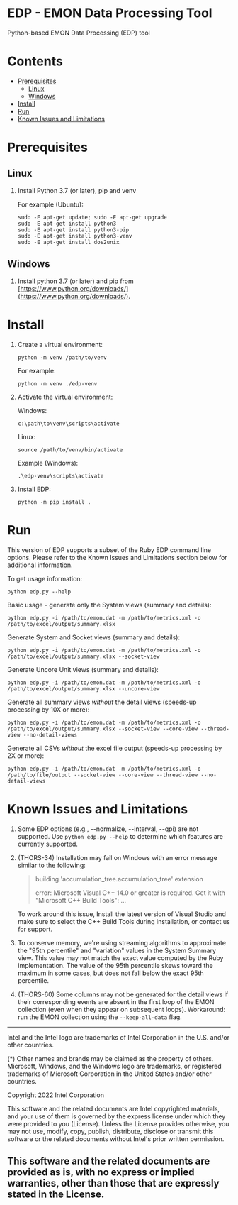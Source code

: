 # EDP - EMON Data Processing Tool
Python-based EMON Data Processing (EDP) tool

# Contents
- [Prerequisites](#prerequisites)
  - [Linux](#linux)
  - [Windows](#windows)
- [Install](#install)
- [Run](#run)
- [Known Issues and Limitations](#known-issues)

# Prerequisites <a name="prerequisites"></a>

## Linux <a name="linux"></a>

1. Install Python 3.7 (or later), pip and venv

    For example (Ubuntu):
    ```
    sudo -E apt-get update; sudo -E apt-get upgrade
    sudo -E apt-get install python3
    sudo -E apt-get install python3-pip
    sudo -E apt-get install python3-venv
    sudo -E apt-get install dos2unix
    ```

## Windows <a name="windows"></a>

1. Install python 3.7 (or later) and pip from [https://www.python.org/downloads/](https://www.python.org/downloads/).

# Install <a name="install"></a>
1. Create a virtual environment:

   ```
   python -m venv /path/to/venv
   ```
   For example:
   ```
   python -m venv ./edp-venv
   ```
   
2. Activate the virtual environment:

   Windows:
   ```
   c:\path\to\venv\scripts\activate
   ```
   
   Linux:
   ```
   source /path/to/venv/bin/activate
   ```
   
   Example (Windows):
   ```
   .\edp-venv\scripts\activate
   ```

3. Install EDP:
   ```
   python -m pip install .
   ```

# Run <a name="run"></a>

This version of EDP supports a subset of the Ruby EDP command line options. Please refer to the Known Issues and
Limitations section below for additional information.

To get usage information:
```
python edp.py --help
```

Basic usage - generate only the System views (summary and details):
```
python edp.py -i /path/to/emon.dat -m /path/to/metrics.xml -o /path/to/excel/output/summary.xlsx
```

Generate System and Socket views (summary and details):
```
python edp.py -i /path/to/emon.dat -m /path/to/metrics.xml -o /path/to/excel/output/summary.xlsx --socket-view
```

Generate Uncore Unit views (summary and details):
```
python edp.py -i /path/to/emon.dat -m /path/to/metrics.xml -o /path/to/excel/output/summary.xlsx --uncore-view
```

Generate all summary views _without_ the detail views (speeds-up processing by 10X or more):
```
python edp.py -i /path/to/emon.dat -m /path/to/metrics.xml -o /path/to/excel/output/summary.xlsx --socket-view --core-view --thread-view --no-detail-views
```

Generate all CSVs _without_ the excel file output (speeds-up processing by 2X or more):
```
python edp.py -i /path/to/emon.dat -m /path/to/metrics.xml -o /path/to/file/output --socket-view --core-view --thread-view --no-detail-views
```

# Known Issues and Limitations <a name="known-issues"></a>

1. Some EDP options (e.g., --normalize, --interval, --qpi) are not supported. 
   Use `python edp.py --help` to determine which features are currently supported.

2. (THORS-34) Installation may fail on Windows with an error message 
   similar to the following:

   > building 'accumulation_tree.accumulation_tree' extension
   >
   > error: Microsoft Visual C++ 14.0 or greater is required. Get it with "Microsoft C++ Build Tools": ...
   
   To work around this issue, Install the latest version of Visual Studio and make sure to select the C++ Build Tools
   during installation, or contact us for support.


3. To conserve memory, we're using streaming algorithms to approximate the "95th percentile" and "variation" values
   in the System Summary view. This value may not match the exact value computed by the Ruby implementation. 
   The value of the 95th percentile skews toward the maximum in some cases, but does not fall below the 
   exact 95th percentile.

4. (THORS-60) Some columns may not be generated for the detail views 
   if their corresponding events are absent in the first loop of the EMON collection (even when they appear on 
   subsequent loops). Workaround: run the EMON collection using the `--keep-all-data` flag.


-------------------------------------------------------------------------------
Intel and the Intel logo are trademarks of Intel Corporation in the U.S. and/or
other countries.

(*) Other names and brands may be claimed as the property of others.
Microsoft, Windows, and the Windows logo are trademarks, or registered 
trademarks of Microsoft Corporation in the United States and/or other countries.

Copyright 2022 Intel Corporation

This software and the related documents are Intel copyrighted materials, and
your use of them is governed by the express license under which they were
provided to you (License). Unless the License provides otherwise, you may not
use, modify, copy, publish, distribute, disclose or transmit this software or
the related documents without Intel's prior written permission.

This software and the related documents are provided as is, with no express or
implied warranties, other than those that are expressly stated in the License.
-------------------------------------------------------------------------------
